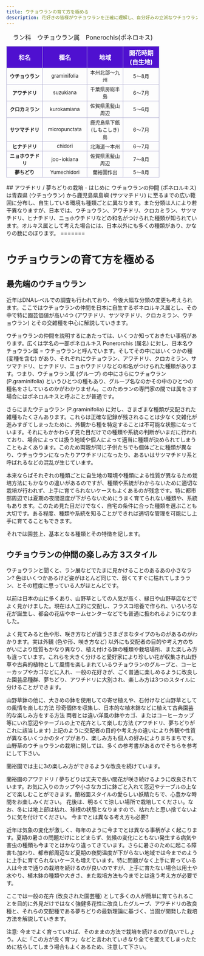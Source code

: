 ```yaml
---
title: ウチョウランの育て方を極める
description: 花好きの皆様がウチョウランを正確に理解し、自分好みの立派なウチョウランに育てられるように簡単に説明します。
---
```

<style>
table {
  width: 80%;
}
th {
  width: 20%;
  background: #4f10d0;
  border: 1px solid #aeacd0;
  color: #ffffff;
}
td {
  width: 20%;
  border: 1px solid #aeacd0;
  font-size: 13px;
  text-align: center;
}
.j-name {
  font-weight: bold;
}
</style>
<table>
    <caption>ラン科　ウチョウラン属　Ponerochis(ポネロキス)</caption>
    <thead>
      <tr>
        <th>和名</th>
        <th>種名</th>
        <th>地域</th>
        <th>開花時期(自生地)</th>
      </tr>
    </thead>
    <tbody>
      <tr>
        <td class="j-name">ウチョウラン</td>
        <td>graminifolia</td>
        <td>本州北部〜九州</td>
        <td>5〜8月</td>
      </tr>
      <tr>
        <td class="j-name">アワチドリ</td>
        <td>suzukiana</td>
        <td>千葉県房総半島</td>
        <td>6〜7月</td>
      </tr>
      <tr>
        <td class="j-name">クロカミラン</td>
        <td>kurokamiana</td>
        <td>佐賀県黒髪山周辺</td>
        <td>5〜6月</td>
      </tr>
      <tr>
        <td class="j-name">サツマチドリ</td>
        <td>micropunctata</td>
        <td>鹿児島県下甑(しもこしき)島</td>
        <td>6〜7月</td>
      </tr>
      <tr>
        <td class="j-name">ヒナチドリ</td>
        <td>chidori</td>
        <td>北海道〜本州</td>
        <td>6〜7月</td>
      </tr>
      <tr>
        <td class="j-name">ニョホウチドリ</td>
        <td>joo-iokiana</td>
        <td>佐賀県黒髪山周辺</td>
        <td>7〜8月</td>
      </tr>
      <tr>
        <td class="j-name">夢ちどり</td>
        <td>Yumechidori</td>
        <td>蘭裕園作出</td>
        <td>5〜8月</td>
      </tr>
    </tbody>
  </table>
## アワチドリ / 夢ちどりの栽培 - はじめに
ウチョウランの仲間 (ポネロルキス) は青森県 (ウチョウラン) から鹿児島県島嶼 (サツマチドリ) に至るまでの広い範囲に分布し、自生している環境も種類ごとに異なります。また分類は人により若干異なりますが、日本では、ウチョウラン、アワチドリ、クロカミラン、サツマチドリ、ヒナチドリ、ニョホウチドリなどの和名がつけられた種類が知られています。オルキス属として考えた場合には、日本以外にも多くの種類があり、かなりの数にのぼります。
=======

# ウチョウランの育て方を極める

## 最先端のウチョウラン

近年はDNAレベルでの調査も行われており、今後大幅な分類の変更も考えられます。ここではウチョウランの仲間を日本に自生するポネロルキス属とし、その中で特に園芸価値が高い4つ (アワチドリ、サツマチドリ、クロカミラン、ウチョウラン) とその交雑種を中心に解説していきます。

ウチョウランの仲間を説明するにあたっては、いくつか知っておきたい事柄があります。広くは学名の一部ポネロルキス Ponerorchis (属名) に対し、日本名ウチョウラン属 = ウチョウランと呼んでいます。そしてその中にはいくつかの種 (変種を含む) があり、それぞれにウチョウラン、アワチドリ、クロカミラン、サツマチドリ、ヒナチドリ、ニョホウチドリなどの和名がつけられた種類があります。つまり、ウチョウラン属 (グループ) の中にさらにウチョウラン (P.graminifolia) というひとつの種もあり、グループ名なのかその中のひとつの種名をさしているのかがわかりません。このためランの専門家の間では属をさす場合にはポネロルキスと呼ぶことが普通です。

さらにまたウチョウラン (P.graminifolia) に対し、さまざまな種類が交配された雑種もたくさんあります。これらは正確な記録が残されることは少なく交雑化が進みすぎてしまったために、外観から種を特定することは不可能な状態になっています。それにもかかわらず見た目だけでの種類や系統の判断がいまだに行われており、場合によっては扱う地域や個人によって適当に種類が決められてしまうこともよくあります。このため両親が同じ子供たちでも個体ごとに種類が異なり、ウチョウランになったりアワチドリになったり、あるいはサツマチドリ系と呼ばれるなどの混乱が生じています。

本来ならばそれぞれの種類ごとに自生地の環境や種類による性質が異なるため栽培方法にもかなりの違いがあるのですが、種類や系統がわからないために適切な栽培が行われず、上手に育てられないケースもよくあるのが残念です。特に都市部周辺では夏期の夜間温度が下がらないためにうまく育てられない種類や、系統もあります。このため見た目だけでなく、自宅の条件に合った種類を選ぶことも大切です。ある程度、種類や系統を知ることができれば適切な管理を可能にし上手に育てることもできます。

それでは園芸上、基本となる種類とその特徴を記します。

## ウチョウランの仲間の楽しみ方 3スタイル

ウチョウランと聞くと、ラン展などでたまに見かけることのあるあの小さなラン? 色はいくつかあるけど姿がほとんど同じで、弱くてすぐに枯れてしまうラン、とその程度に思っている人がほとんどです。

以前は日本の山に多くあり、山野草としての人気が高く、縁日や山野草店などでよく見かけました。現在は人工的に交配し、フラスコ培養で作られ、いろいろな花が誕生し、都会の花店やホームセンターなどでも普通に扱われるようになりました。

よく見てみると色や形、咲き方などが違うさまざまなタイプのものがあるのがわかります。実は外観 (色や形、咲き方など) 以外にも交配者の目的や考え方のちがいにより性質もかなり異なり、植え付ける鉢の種類や栽培場所、また楽しみ方も違っています。これらを大きく分けると愛好家により珍しい花が収集され山野草や古典的植物として風情を楽しまれているウチョウランのグループと、コーヒーカップやカゴなどに入れ、一般の花好きが、ごく普通に楽しめるように改良した園芸品種群、夢ちどり、アワチドリに大別され、楽しみ方は3つのスタイルに分けることができます。

山野草鉢の他に、大きめの鉢を使用しての寄せ植えや、石付けなど山野草としての風情を楽しむ方法
珍奇個体を収集し、日本的な植木鉢などに植えて古典園芸的な楽しみ方をする方法
両者とは違い洋風の鉢やカゴ、またはコーヒーカップ等にいれ窓辺やテーブルの上で花卉として楽しむ方法 (アワチドリ、夢ちどりがこれに該当します)
上記のように交配者の目的や考え方の違いにより外観や性質が異なるいくつかのタイプがあり、楽しみ方も個人の好みによりまちまちです。山野草のウチョウランの栽培に関しては、多くの参考書があるのでそちらを参考にして下さい。

蘭裕園では主に3の楽しみ方ができるような改良を続けています。

蘭裕園のアワチドリ / 夢ちどりは丈夫で長い間花が咲き続けるように改良されています。お気に入りのカップや小さなカゴに鉢ごと入れて窓辺やテーブルの上などで楽しむことができます。蘭裕園スタイルの愛らしい妖精たちで、心豊かな時間をお楽しみください。
花後は、明るくて涼しい場所で栽培してください。なお、冬には地上部は枯れ、球根の状態となりますので、枯れたと思い捨てないように気を付けてください。
今までとは異なる考え方も必要?

近年は気象の変化が激しく、毎年のように今までとは異なる事柄がよく起こります。夏期の暑さの問題だけにとどまらず、気候の変化にともない発生する病気や害虫の種類も今までとはかなり違ってきています。さらに暑さのために起こる障害も加わり、都市部周辺など夏期の夜間温度が下がらない地域では今までのように上手に育てられないケースも増えています。特に問題がなく上手に育っている人は今まで通りの栽培を続けるのが良いのですが、上手に育たない場合は用土や水やり、植木鉢の種類や大きさ、また栽培方法も今までとは違う考え方が必要です。

ここでは一般の花卉 (改良された園芸種) として多くの人が簡単に育てられることを目的に外見だけではなく強健多花性に改良したグループ、アワチドリの改良種と、それらの交配種である夢ちどりの最新理論に基づく、当園が開発した栽培方法を解説していきます。

注意: 今までよく育っていれば、そのままの方法で栽培を続けるのが良いでしょう。人に「この方が良く育つ」などと言われていきなり全てを変えてしまったために枯らしてしまう場合もよくあるため、注意して下さい。
